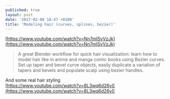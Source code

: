 ```yaml
---
published: true
layout: post
date: '2017-02-08 18:47 +0100'
title: 'Modeling hair (curves, splines, bezier)'
---
```

[https://www.youtube.com/watch?v=Nn7mISvVzJk](https://www.youtube.com/watch?v=Nn7mISvVzJk)

> A great Blender workflow for quick hair visualization: learn how to model hair like in anime and manga comic books using Bezier curves. Set up taper and bevel curve objects, easily duplicate a variation of tapers and bevels and populate scalp using bezier handles.

And some real hair styling  
[https://www.youtube.com/watch?v=8L3wq6d26yI](https://www.youtube.com/watch?v=8L3wq6d26yI)
